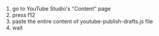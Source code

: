 1. go to YouTube Studio's "Content"  page
2. press f12
3. paste the entire content of youtube-publish-drafts.js file
4. wait
